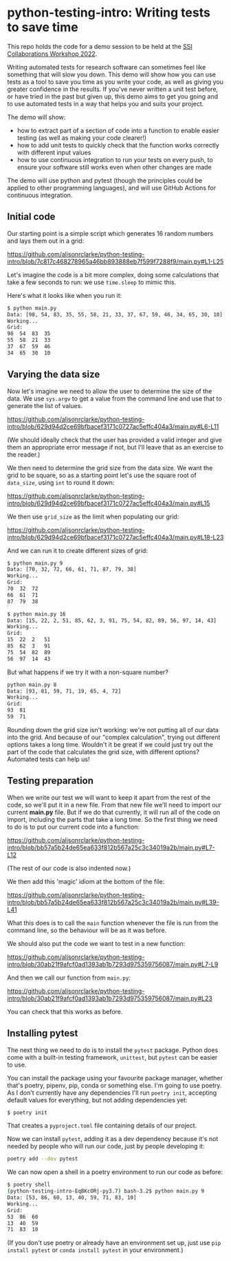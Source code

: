 # python-testing-intro: Writing tests to save time

This repo holds the code for a demo session to be held at the [SSI Collaborations Workshop 2022](https://www.software.ac.uk/cw22).

Writing automated tests for research software can sometimes feel like something that will slow you down. This demo will show how you can use tests as a tool to save you time as you write your code, as well as giving you greater confidence in the results. If you’ve never written a unit test before, or have tried in the past but given up, this demo aims to get you going and to use automated tests in a way that helps you and suits your project.

The demo will show:
* how to extract part of a section of code into a function to enable easier testing (as well as making your code clearer!)
* how to add unit tests to quickly check that the function works correctly with different input values
* how to use continuous integration to run your tests on every push, to ensure your software still works even when other changes are made

The demo will use python and pytest (though the principles could be applied to other programming languages), and will use GitHub Actions for continuous integration.

## Initial code

Our starting point is a simple script which generates 16 random numbers and lays them out in a grid:

https://github.com/alisonrclarke/python-testing-intro/blob/7c817c468278965a46bb893888eb7f599f7288f9/main.py#L1-L25

Let's imagine the code is a bit more complex, doing some calculations that take a few seconds to run: we use `time.sleep` to mimic this.

Here's what it looks like when you run it:

```bash
$ python main.py
Data: [98, 54, 83, 35, 55, 58, 21, 33, 37, 67, 59, 46, 34, 65, 30, 10]
Working...
Grid:
98	54	83	35
55	58	21	33
37	67	59	46
34	65	30	10
```

## Varying the data size

Now let's imagine we need to allow the user to determine the size of the data. We use `sys.argv` to get a value from the command line and use that to generate the list of values.

https://github.com/alisonrclarke/python-testing-intro/blob/629d94d2ce69bfbacef3171c0727ac5effc404a3/main.py#L6-L11

(We should ideally check that the user has provided a valid integer and give them an appropriate error message if not, but I'll leave that as an exercise to the reader.)

We then need to determine the grid size from the data size. We want the grid to be square, so as a starting point let's use the square root of `data_size`, using `int` to round it down:

https://github.com/alisonrclarke/python-testing-intro/blob/629d94d2ce69bfbacef3171c0727ac5effc404a3/main.py#L15

We then use `grid_size` as the limit when populating our grid:

https://github.com/alisonrclarke/python-testing-intro/blob/629d94d2ce69bfbacef3171c0727ac5effc404a3/main.py#L18-L23

And we can run it to create different sizes of grid:

```bash
$ python main.py 9
Data: [70, 32, 72, 66, 61, 71, 87, 79, 38]
Working...
Grid:
70	32	72
66	61	71
87	79	38
```

```bash
$ python main.py 16
Data: [15, 22, 2, 51, 85, 62, 3, 91, 75, 54, 82, 89, 56, 97, 14, 43]
Working...
Grid:
15	22	2	51
85	62	3	91
75	54	82	89
56	97	14	43
```

But what happens if we try it with a non-square number?

```bash
python main.py 8
Data: [93, 81, 59, 71, 19, 65, 4, 72]
Working...
Grid:
93	81
59	71
```

Rounding down the grid size isn't working: we're not putting all of our data into the grid. And because of our "complex calculation", trying out different options takes a long time. Wouldn't it be great if we could just try out the part of the code that calculates the grid size, with different options? Automated tests can help us!

## Testing preparation

When we write our test we will want to keep it apart from the rest of the code, so we'll put it in a new file. From that new file we'll need to import our current **main.py** file. But if we do that currently, it will run all of the code on import, including the parts that take a long time. So the first thing we need to do is to put our current code into a function:

https://github.com/alisonrclarke/python-testing-intro/blob/bb57a5b24de65ea633f812b567a25c3c34019a2b/main.py#L7-L12

(The rest of our code is also indented now.)

We then add this 'magic' idiom at the bottom of the file:

https://github.com/alisonrclarke/python-testing-intro/blob/bb57a5b24de65ea633f812b567a25c3c34019a2b/main.py#L39-L41

What this does is to call the `main` function whenever the file is run from the command line, so the behaviour will be as it was before.

We should also put the code we want to test in a new function:

https://github.com/alisonrclarke/python-testing-intro/blob/30ab21f9afcf0ad1393ab1b7293d975359756087/main.py#L7-L9

And then we call our function from `main.py`:

https://github.com/alisonrclarke/python-testing-intro/blob/30ab21f9afcf0ad1393ab1b7293d975359756087/main.py#L23

You can check that this works as before.

## Installing pytest

The next thing we need to do is to install the `pytest` package. Python does come with a built-in testing framework, `unittest`, but `pytest` can be easier to use.

You can install the package using your favourite package manager, whether that's poetry, pipenv, pip, conda or something else. I'm going to use poetry. As I don't currently have any dependencies I'll run `poetry init`, accepting default values for everything, but not adding dependencies yet:

```bash
$ poetry init
```

That creates a `pyproject.toml` file containing details of our project.

Now we can install `pytest`, adding it as a dev dependency because it's not needed by people who will run our code, just by people developing it:

```bash
poetry add --dev pytest
```

We can now open a shell in a poetry environment to run our code as before:

```bash
$ poetry shell
(python-testing-intro-EqBKcORj-py3.7) bash-3.2$ python main.py 9
Data: [53, 86, 60, 13, 40, 59, 71, 83, 10]
Working...
Grid:
53	86	60
13	40	59
71	83	10
```

(If you don't use poetry or already have an environment set up, just use `pip install pytest` or `conda install pytest` in your environment.)
